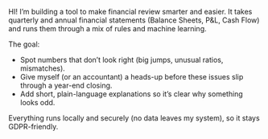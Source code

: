HI! I’m building a tool to make financial review smarter and easier.
It takes quarterly and annual financial statements (Balance Sheets, P&L, Cash Flow) and runs them through a mix of rules and machine learning.

The goal:
- Spot numbers that don’t look right (big jumps, unusual ratios, mismatches).
- Give myself (or an accountant) a heads-up before these issues slip through a year-end closing.
- Add short, plain-language explanations so it’s clear why something looks odd.
  
Everything runs locally and securely (no data leaves my system), so it stays GDPR-friendly.

